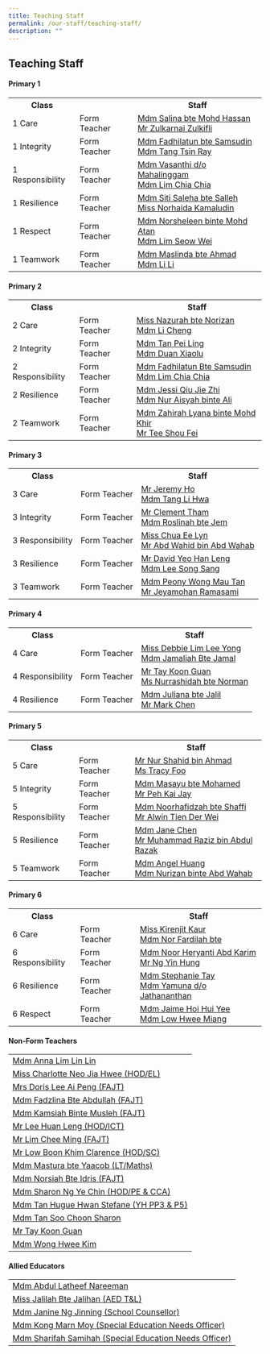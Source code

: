 ```yaml
---
title: Teaching Staff
permalink: /our-staff/teaching-staff/
description: ""
---
```

## **Teaching Staff**

####  Primary 1
<table style="width:100%">
  <tr>
    <th>Class</th>
    <th></th>
    <th>Staff</th>
  </tr>
  <tr>
    <td>1 Care</td>
    <td>Form Teacher</td>
    <td><a href="mailto:salina_a@moe.edu.sg">Mdm Salina bte Mohd Hassan</a><br>
		<a href="mailto:zulkarnai_zulkifli@moe.edu.sg">Mr Zulkarnai Zulkifli</a></td>
  </tr>
  <tr>
    <td>1 Integrity</td>
    <td>Form Teacher</td>
    <td><a href ="mailto:fadhilatun_samsudin@moe.edu.sg">Mdm Fadhilatun bte Samsudin</a> <br>
		<a href = "mailto:tang_tsin_ray@moe.edu.sg">Mdm Tang Tsin Ray</a></td>
  </tr>
	<tr>
    <td>1 Responsibility</td>
    <td>Form Teacher</td>
    <td><a href ="mailto:vasanthi_mahalinggam@moe.edu.sg">Mdm Vasanthi d/o Mahalinggam</a> <br>
		<a href = "mailto:lim_chia_chia@moe.edu.sg">Mdm Lim Chia Chia</a></td>
  </tr>
	<tr>
    <td>1 Resilience</td>
    <td>Form Teacher</td>
    <td><a href ="mailto:siti_saleha_salleh_a@moe.edu.sg">Mdm Siti Saleha bte Salleh </a><br>
		<a href ="mailto:norhaida_kamaludin@moe.edu.sg">Miss Norhaida Kamaludin</a></td>
  </tr>
	<tr>
    <td>1 Respect</td>
    <td>Form Teacher</td>
    <td><a href ="mailto:norsheleen_mohd_atan@moe.edu.sg">Mdm Norsheleen binte Mohd Atan</a><br>
		<a href ="mailto:lim_seow_wei@moe.edu.sg">Mdm Lim Seow Wei</a></td>
  </tr>
	<tr>
    <td>1 Teamwork</td>
    <td>Form Teacher</td>
    <td><a href ="mailto:maslinda_ahmad@moe.edu.sg">Mdm Maslinda bte Ahmad</a><br>
		<a href ="mailto:li_li_b@moe.edu.sg">Mdm Li Li</a></td>
  </tr>
</table>

####  Primary 2
<table style="width:100%">
  <tr>
    <th>Class</th>
    <th></th>
    <th>Staff</th>
  </tr>
  <tr>
    <td>2 Care</td>
    <td>Form Teacher</td>
    <td><a href="mailto:nazurah_norizan@moe.edu.sg">Miss Nazurah bte Norizan</a> <br>
		<a href ="mailto:li_cheng@moe.edu.sg">Mdm Li Cheng</a></td>
  </tr>
  <tr>
    <td>2 Integrity</td>
    <td>Form Teacher</td>
    <td><a href ="mailto:tan_pei_ling_a@moe.edu.sg">Mdm Tan Pei Ling</a> <br>
		<a href ="mailto:duan_xiaolu@moe.edu.sg">Mdm Duan Xiaolu</a></td>
  </tr>
	<tr>
    <td>2 Responsibility</td>
    <td>Form Teacher</td>
    <td><a href ="mailto:fadhilatun_samsudin@moe.edu.sg">Mdm Fadhilatun Bte Samsudin</a> <br>
		<a href ="mailto:lim_chia_chia@moe.edu.sg">Mdm Lim Chia Chia</a></td>
  </tr>
	<tr>
    <td>2 Resilience</td>
    <td>Form Teacher</td>
    <td><a href ="mailto:qiu_jie_zhi@moe.edu.sg">Mdm Jessi Qiu Jie Zhi</a><br>
		<a href ="mailto:nur_aisyah_ali@moe.edu.sg">Mdm Nur Aisyah binte Ali </a></td>
  </tr>
	<tr>
    <td>2 Teamwork</td>
    <td>Form Teacher</td>
    <td><a href ="mailto:zahirah_lyana_mohd_khir@moe.edu.sg">Mdm Zahirah Lyana binte Mohd Khir</a><br>
		<a href ="mailto:tee_shou_fei@moe.edu.sg">Mr Tee Shou Fei</a></td>
  </tr>
</table>


####  Primary 3
<table style="width:100%">
  <tr>
    <th>Class</th>
    <th></th>
    <th>Staff</th>
  </tr>
  <tr>
    <td>3 Care </td>
    <td>Form Teacher</td>
    <td><a href ="mailto:ho_kwai_ming@moe.edu.sg">Mr Jeremy Ho </a><br>
			<a href ="mailto:tang_li_hwa@moe.edu.sg">Mdm Tang Li Hwa</a></td>
  </tr>
	<tr>
    <td>3 Integrity </td>
    <td>Form Teacher</td>
    <td><a href ="mailto:tham_jian_wen_clement@moe.edu.sg">Mr Clement Tham </a><br>
			<a href ="mailto:roslinah_jem@moe.edu.sg">Mdm Roslinah bte Jem</a></td>
  </tr>
  <tr>
    <td>3 Responsibility</td>
    <td>Form Teacher</td>
    <td>	<a href ="mailto:chua_ee_lyn@moe.edu.sg">Miss Chua Ee Lyn</a><br>
			<a href ="mailto:abdul_wahid_abdul_wahab@moe.edu.sg">Mr Abd Wahid bin Abd Wahab</a></td>
  </tr>
	<tr>
    <td>3 Resilience</td>
    <td>Form Teacher</td>
    <td>	<a href ="mailto:yeo_han_leng_david@moe.edu.sg">Mr David Yeo Han Leng</a><br>
			<a href ="mailto:lee_song_sang@moe.edu.sg">Mdm Lee Song Sang </a><br>
		</td>
  </tr>
	<tr>
    <td>3 Teamwork</td>
    <td>Form Teacher</td>
    <td>	<a href ="mailto:wong_mau_tan_peony@moe.edu.sg">Mdm Peony Wong Mau Tan</a><br>
			<a href ="mailto:jeyamohan_ramasami@moe.edu.sg">Mr Jeyamohan Ramasami </a><br>
		</td>
  </tr>
</table>

####  Primary 4
<table style="width:100%">
  <tr>
    <th>Class</th>
    <th></th>
    <th>Staff</th>
  </tr>
  <tr>
    <td>4 Care</td>
    <td>Form Teacher</td>
    <td><a href ="mailto:lim_lee_yong@moe.edu.sg">Miss Debbie Lim Lee Yong </a><br>
		<a href ="mailto:jamaliah_jamal@moe.edu.sg">Mdm Jamaliah Bte Jamal</a></td>
  </tr>
	<tr>
    <td>4 Responsibility</td>
    <td>Form Teacher</td>
    <td><a href ="mailto:tay_koon_guan@moe.edu.sg">Mr Tay Koon Guan</a><br>
		<a href ="mailto:nurrashidah_norman@moe.edu.sg">Ms Nurrashidah bte Norman</a><br>
			</td>
  </tr>
	<tr>
    <td>4 Resilience</td>
    <td>Form Teacher</td>
    <td><a href ="mailto:juliana_jalil@moe.edu.sg">Mdm Juliana bte Jalil </a><br>
		<a href ="mailto:chen_chuangan_mark@moe.edu.sg">Mr Mark Chen</a></td>
	</tr>
</table>

####  Primary 5
<table style="width:100%">
  <tr>
    <th>Class</th>
    <th></th>
    <th>Staff</th>
  </tr>
  <tr>
    <td>5 Care</td>
    <td>Form Teacher</td>
    <td><a href ="mailto:nur_shahid_ahmad@moe.edu.sg">Mr Nur Shahid bin Ahmad </a><br>
		<a href ="mailto:foo_si_min@moe.edu.sg">Ms Tracy Foo</a></td>
  </tr>
	 <tr>
    <td>5 Integrity</td>
    <td>Form Teacher</td>
    <td><a href ="mailto:masayu_mohamed@moe.edu.sg">Mdm Masayu bte Mohamed </a><br>
		<a href ="mailto:peh_kai_jay@moe.edu.sg">Mr Peh Kai Jay</a></td>
  </tr>
  <tr>
    <td>5 Responsibility</td>
    <td>Form Teacher</td>
    <td><a href ="mailto:noorhafidzah_shaffi@moe.edu.sg">Mdm Noorhafidzah bte Shaffi </a><br>
		<a href ="mailto:alwin_tien_der-wei@moe.edu.sg">Mr Alwin Tien Der Wei</a></td>
  </tr>
	<tr>
    <td>5 Resilience</td>
    <td>Form Teacher</td>
    <td><a href ="mailto:chen_chai_ying@moe.edu.sg">Mdm Jane Chen</a><br>
		<a href ="mailto:muhammad_raziz_abdul_razak@moe.edu.sg">Mr Muhammad Raziz bin Abdul Razak</a><br></td>
  </tr>
	<tr>
    <td>5 Teamwork</td>
    <td>Form Teacher</td>
    <td><a href ="mailto:angel_huang@moe.edu.sg">Mdm Angel Huang </a><br>
		<a href ="mailto:nurizan_abdul_wahab@moe.edu.sg">Mdm Nurizan binte Abd Wahab</a></td>
  </tr>
</table>

####  Primary 6
<table style="width:100%">
  <tr>
    <th>Class</th>
    <th></th>
    <th>Staff</th>
  </tr>
  <tr>
    <td>6 Care</td>
    <td>Form Teacher</td>
    <td><a href ="mailto:kirenjit_kaur_sulinder_singh@moe.edu.sg">Miss Kirenjit Kaur</a><br>
		<a href ="mailto:nor_fardilah_mohamed_nasir@moe.edu.sg">Mdm Nor Fardilah bte </a></td>
  </tr>
  <tr>
    <td>6 Responsibility</td>
    <td>Form Teacher</td>
    <td><a href ="mailto:noor_heryanti_abdul_karim@moe.edu.sg">Mdm Noor Heryanti Abd Karim </a><br>
		<a href ="mailto:ng_yin_hung@moe.edu.sg">Mr Ng Yin Hung </a></td>
  </tr>
	<tr>
    <td>6 Resilience</td>
    <td>Form Teacher</td>
    <td><a href ="mailto:tay_wan_boon@moe.edu.sg">Mdm Stephanie Tay</a><br>
		<a href ="mailto:yamuna_jathananthan@moe.edu.sg">Mdm Yamuna d/o Jathananthan</a> <br></td>
  </tr>
	<tr>
    <td>6 Respect</td>
    <td>Form Teacher</td>
    <td><a href ="mailto:hoi_hui_yee_jaime@moe.edu.sg">Mdm Jaime Hoi Hui Yee</a> <br>
		<a href ="mailto:low_hwee_miang_a@moe.edu.sg">Mdm Low Hwee Miang </a></td>
  </tr>
</table>

####  Non-Form Teachers
<table style="width:100%">
  <tr>
    <td><a href ="mailto:anna_lim_lin_lin@moe.edu.sg">Mdm Anna Lim Lin Lin</a></td>
  </tr>
	<tr>
    <td><a href ="mailto:neo_jia_hwee@moe.edu.sg">Miss Charlotte Neo Jia Hwee (HOD/EL)</a></td>
  </tr>
	<tr>
    <td><a href ="mailto:lee_ai_peng@moe.edu.sg">Mrs Doris Lee Ai Peng (FAJT)</a></td>
  </tr>
  <tr>
    <td><a href ="mailto:fadzlina_abdullah@moe.edu.sg">Mdm Fadzlina Bte Abdullah (FAJT)</a></td>
  </tr>
	<tr>
    <td><a href ="mailto:kamsiah_musleh@moe.edu.sg">Mdm Kamsiah Binte Musleh (FAJT)</a></td>
  </tr>
	<tr>
    <td><a href ="mailto:lee_huan_leng@moe.edu.sg">Mr Lee Huan Leng (HOD/ICT)</a></td>
  </tr>
	<tr>
    <td><a href ="mailto:lim_chee_ming@moe.edu.sg">Mr Lim Chee Ming (FAJT)</a></td>
  </tr>
	<tr>
    <td><a href ="mailto:low_boon_khim@moe.edu.sg">Mr Low Boon Khim Clarence (HOD/SC)</a></td>
  </tr>
	<tr>
    <td><a href ="mailto:mastura_yaacob@moe.edu.sg">Mdm Mastura bte Yaacob (LT/Maths)</a></td>
  </tr>
	<tr>
    <td><a href ="mailto:norsiah_idris@moe.edu.sg">Mdm Norsiah Bte Idris (FAJT)</a></td>
  </tr>
	<tr>
    <td><a href ="mailto:ng_ye_chin_sharon@moe.edu.sg">Mdm Sharon Ng Ye Chin (HOD/PE & CCA)</a></td>
  </tr>
	<tr>
    <td><a href ="mailto:tan_hugue_hwan_stefane@moe.edu.sg">Mdm Tan Hugue Hwan Stefane (YH PP3 & P5)</a></td>
  </tr>
	<tr>
    <td><a href ="mailto:tan_soon_choon@moe.edu.sg">Mdm Tan Soo Choon Sharon</a></td>
  </tr>
	<tr>
    <td><a href ="mailto:tay_koon_guan@moe.edu.sg">Mr Tay Koon Guan</a></td>
  </tr>
	<tr>
    <td><a href ="mailto:wong_hwee_kim@moe.edu.sg">Mdm Wong Hwee Kim</a></td>
  </tr>
</table>

####  Allied Educators
<table style="width:100%">
  <tr>
    <td><a href ="mailto:abdul_latheef_nareeman@moe.edu.sg">Mdm Abdul Latheef Nareeman</a></td>
  </tr>
	<tr>
    <td><a href ="mailto:zulkarnai_zulkifli@moe.edu.sg">Miss Jalilah Bte Jalihan (AED T&L)</a></td>
  </tr>
	<tr>
    <td><a href ="mailto:jalilah_jalihan@moe.edu.sg">Mdm Janine Ng Jinning (School Counsellor)</a></td>
  </tr>
  <tr>
    <td><a href ="mailto:kong_marn_moy@moe.edu.sg">Mdm Kong Marn Moy (Special Education Needs Officer)</a></td>
  </tr>
	<tr>
    <td><a href ="mailto:sharifah_samihah@moe.edu.sg">Mdm Sharifah Samihah (Special Education Needs Officer)</a></td>
  </tr>
</table>